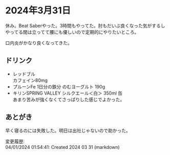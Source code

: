 # 2024年3月31日

休み。Beat Saberやった。3時間もやってた。肘もだいぶ良くなった気がするしやってる間は立ってて腰にも優しいので定期的にやりたいところ。

口内炎がかなり良くなってきた。

## ドリンク

- レッドブル  
カフェイン80mg
- プルーンFe 1日分の鉄分 のむヨーグルト 190g
- キリンSPRING VALLEY シルクエール＜白＞ 350ml 缶  
あまり苦みが強くなくてさっぱりした感じでよかった。

## あとがき

早く寝るのには失敗した。明日は出社じゃないので助かった。

変更履歴:  
04/01/2024 01:54:41: Created 2024 03 31 (markdown)  
